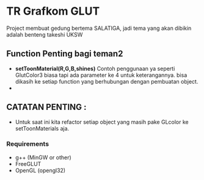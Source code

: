 # TR Grafkom GLUT

Project membuat gedung bertema SALATIGA, jadi tema yang akan dibikin adalah benteng takeshi UKSW 

## Function Penting bagi teman2 
- **setToonMaterial(R,G,B,shines)**
    Contoh penggunaan ya seperti GlutColor3 biasa tapi ada parameter ke 4 untuk keterangannya.
    bisa dikasih ke setiap function yang berhubungan dengan pembuatan object.
- 

## CATATAN PENTING : 
- Untuk saat ini kita refactor setiap object yang masih pake GLcolor ke setToonMaterials aja.

### Requirements
- g++ (MinGW or other)
- FreeGLUT
- OpenGL (opengl32)


